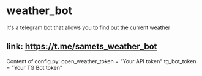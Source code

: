 # weather_bot 

It's a telegram bot that allows you to find out the current weather

## link: https://t.me/samets_weather_bot

Content of config.py:
open_weather_token = "Your API token"
tg_bot_token = "Your TG Bot token"
